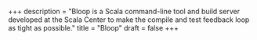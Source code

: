 +++
description = "Bloop is a Scala command-line tool and build server developed at the Scala Center to make the compile and test feedback loop as tight as possible."
title = "Bloop"
draft = false
+++
